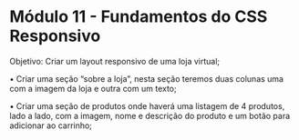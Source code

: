 # Módulo 11 - Fundamentos do CSS Responsivo

Objetivo: Criar um layout responsivo de uma loja virtual;

• Criar uma seção “sobre a loja”, nesta seção teremos
duas colunas uma com a imagem da loja e outra com
um texto;

• Criar uma seção de produtos onde haverá uma listagem
de 4 produtos, lado a lado, com a imagem, nome e
descrição do produto e um botão para adicionar ao
carrinho;
